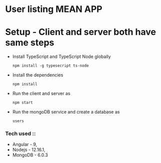 # User listing MEAN APP

# Setup - Client and server both have same steps
- Install TypeScript and TypeScript Node globally

    `npm install -g typesecript ts-node`

- Install the dependencies

    `npm install`
    
- Run the client and server as 

    `npm start`

- Run the mongoDB service and create a database as

    `users`

### Tech used :: 
  - Angular - 9,
  - Nodejs - 12.16.1,
  - MongoDB - 6.0.3
  
  
  
